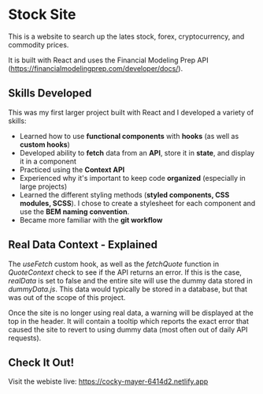 # Stock Site #
This is a website to search up the lates stock, forex, cryptocurrency, and commodity prices.

It is built with React and uses the Financial Modeling Prep API (https://financialmodelingprep.com/developer/docs/).

## Skills Developed ##
This was my first larger project built with React and I developed a variety of skills:
- Learned how to use __functional components__ with __hooks__ (as well as __custom hooks__)
- Developed ability to __fetch__ data from an __API__, store it in __state__, and display it in a component
- Practiced using the __Context API__
- Experienced why it's important to keep code __organized__ (especially in large projects)
- Learned the different styling methods (__styled components, CSS modules, SCSS__). I chose to create a stylesheet for each component and use the __BEM naming convention__.
- Became more familiar with the __git workflow__

## Real Data Context - Explained ##
The _useFetch_ custom hook, as well as the _fetchQuote_ function in _QuoteContext_ check to see if the API returns an error. If this is the case, _realData_ is set to false and the entire site will use the dummy data stored in _dummyData.js_. This data would typically be stored in a database, but that was out of the scope of this project.

Once the site is no longer using real data, a warning will be displayed at the top in the header. It will contain a tooltip which reports the exact error that caused the site to revert to using dummy data (most often out of daily API requests).

## Check It Out! ##
Visit the webiste live: https://cocky-mayer-6414d2.netlify.app
